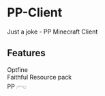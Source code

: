 # PP-Client
Just a joke - PP Minecraft Client

## Features  
Optfine  
Faithful Resource pack  
PP 𓂺
